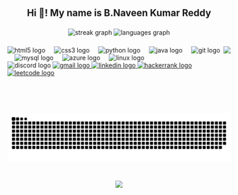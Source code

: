 <h2 align="center">Hi 👋! My name is B.Naveen Kumar Reddy</h2>

###

<div align="center">
  <img src="https://streak-stats.demolab.com?user=Naveenreddy7571&locale=en&mode=daily&theme=dracula&hide_border=false&border_radius=5" height="150" alt="streak graph" />
  <img src="https://github-readme-stats.vercel.app/api/top-langs?username=Naveenreddy7571&locale=en&hide_title=false&layout=compact&card_width=320&langs_count=5&theme=dracula&hide_border=false" height="150" alt="languages graph" />
</div>

###

<img align="right" height="150" src="https://camo.githubusercontent.com/19db51af5f90f1b152bc0b9078f5fe97053955be5074f03f17019c70345bdcdb/68747470733a2f2f6d69726f2e6d656469756d2e636f6d2f6d61782f313336302f302a37513379765349765f7430696f4a2d5a2e676966" />

###

<div align="left">
  <img src="https://cdn.jsdelivr.net/gh/devicons/devicon/icons/html5/html5-original.svg" height="30" alt="html5 logo" />
  <img width="12" />
  <img src="https://cdn.jsdelivr.net/gh/devicons/devicon/icons/css3/css3-original.svg" height="30" alt="css3 logo" />
  <img width="12" />
  <img src="https://cdn.jsdelivr.net/gh/devicons/devicon/icons/python/python-original.svg" height="30" alt="python logo" />
  <img width="12" />
  <img src="https://cdn.jsdelivr.net/gh/devicons/devicon/icons/java/java-original.svg" height="30" alt="java logo" />
  <img width="12" />
  <img src="https://cdn.jsdelivr.net/gh/devicons/devicon/icons/git/git-original.svg" height="30" alt="git logo" />
  <img width="12" />
  <img src="https://cdn.jsdelivr.net/gh/devicons/devicon/icons/mysql/mysql-original.svg" height="30" alt="mysql logo" />
  <img width="12" />
  <img src="https://cdn.jsdelivr.net/gh/devicons/devicon/icons/azure/azure-original.svg" height="30" alt="azure logo" />
  <img width="12" />
  <img src="https://cdn.jsdelivr.net/gh/devicons/devicon/icons/linux/linux-original.svg" height="30" alt="linux logo" />
</div>



<div align="left">
  <img src="https://raw.githubusercontent.com/maurodesouza/profile-readme-generator/master/src/assets/icons/social/discord/default.svg" width="87" height="40" alt="discord logo" />
  <a href="bnkreddy7571@gmail.com" target="_blank">
    <img src="https://raw.githubusercontent.com/maurodesouza/profile-readme-generator/master/src/assets/icons/social/gmail/default.svg" width="87" height="40" alt="gmail logo" />
  </a>
  <a href="https://www.linkedin.com/in/naveenkumarreddybadduri/" target="_blank">
    <img src="https://raw.githubusercontent.com/maurodesouza/profile-readme-generator/master/src/assets/icons/social/linkedin/default.svg" width="87" height="40" alt="linkedin logo" />
  </a>
  <a href="https://www.hackerrank.com/profile/bnkreddy7571" target="_blank">
    <img src="https://raw.githubusercontent.com/maurodesouza/profile-readme-generator/master/src/assets/icons/social/hackerrank/default.svg" width="87" height="40" alt="hackerrank logo" />
  </a>

  <a href="https://leetcode.com/Naveen7571" target="_blank">
    <img src=https://upload.wikimedia.org/wikipedia/commons/1/19/LeetCode_logo_black.png height="30" alt="leetcode logo" />
</div>

###

<br clear="both">

<img src="https://raw.githubusercontent.com/Naveenreddy7571/Naveenreddy7571/output/snake.svg" alt="Snake animation" />

###

<br clear="both">

<div align="center">
  <img src="https://profile-counter.glitch.me/Naveenreddy7571/count.svg?" />
</div>

###
